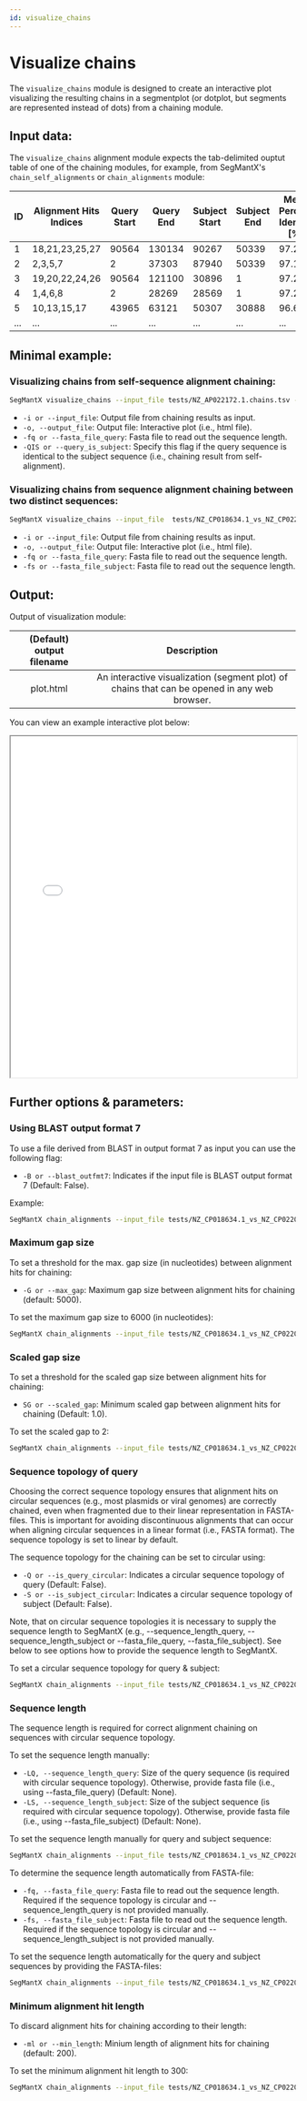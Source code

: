 ```yaml
---
id: visualize_chains
---
```


# Visualize chains

The `visualize_chains` module is designed to create an interactive plot visualizing the resulting chains in a segmentplot (or dotplot, but segments are represented instead of dots) from a chaining module.

## Input data:
The `visualize_chains` alignment module expects the tab-delimited ouptut table of one of the chaining modules, for example, from SegMantX's `chain_self_alignments` or `chain_alignments` module:

| ID  | Alignment Hits Indices | Query Start | Query End | Subject Start | Subject End | Mean Percent Identity [%] | Query Strand | Subject Strand | N Alignment Hits | Alignment Hit to Chain Contribution [%] | Chain Topology Query | Chain Topology Subject | Query Length | Subject Length |
|----|------------------------|------------|----------|--------------|------------|--------------------------|-------------|---------------|----------------|----------------------------------|------------------|-------------------|-------------|--------------|
| 1  | 18,21,23,25,27        | 90564      | 130134   | 90267        | 50339      | 97.23                    | +           | -             | 5              | 100.0                            | linear           | linear            | 39570       | 39928        |
| 2  | 2,3,5,7               | 2          | 37303    | 87940        | 50339      | 97.17                    | +           | -             | 4              | 100.0                            | linear           | linear            | 37301       | 37601        |
| 3  | 19,20,22,24,26        | 90564      | 121100   | 30896        | 1          | 97.26                    | +           | -             | 5              | 100.0                            | linear           | linear            | 30536       | 30895        |
| 4  | 1,4,6,8               | 2          | 28269    | 28569        | 1          | 97.22                    | +           | -             | 4              | 100.0                            | linear           | linear            | 28267       | 28568        |
| 5  | 10,13,15,17           | 43965      | 63121    | 50307        | 30888      | 96.67                    | +           | -             | 4              | 91.85111714345375                | linear           | linear            | 19156       | 19419        |
| ... | ...                    | ...        | ...      | ...          | ...        | ...                      | ...         | ...           | ...            | ...                              | ...              | ...               | ...         | ...          |


## Minimal example:
### Visualizing chains from self-sequence alignment chaining:
```bash
SegMantX visualize_chains --input_file tests/NZ_AP022172.1.chains.tsv --output_file tests/NZ_AP022172.1.html --fasta_file_query  tests/NZ_AP022172.1.fasta --query_is_subject
```
- `-i or --input_file`: Output file from chaining results as input.
- `-o, --output_file`: Output file: Interactive plot (i.e., html file).
- `-fq or --fasta_file_query`: Fasta file to read out the sequence length.
- `-QIS or --query_is_subject`: Specify this flag if the query sequence is identical to the subject sequence (i.e., chaining result from self-alignment). 

### Visualizing chains from sequence alignment chaining between two distinct sequences:
```bash
SegMantX visualize_chains --input_file  tests/NZ_CP018634.1_vs_NZ_CP022004.1.chains.tsv --output_file tests/NZ_CP018634.1_vs_NZ_CP022004.1.html --fasta_file_query tests/NZ_CP018634.1.fasta --fasta_file_subject tests/NZ_CP022004.1.fasta
```
- `-i or --input_file`: Output file from chaining results as input.
- `-o, --output_file`: Output file: Interactive plot (i.e., html file).
- `-fq or --fasta_file_query`: Fasta file to read out the sequence length.
- `-fs or --fasta_file_subject`: Fasta file to read out the sequence length.

## Output:

Output of visualization module:

| (Default) output filename | Description |
|:----------:|:-----------:|
| plot.html | An interactive visualization (segment plot) of chains that can be opened in any web browser. | 

You can view an example interactive plot below:

<iframe src="../img/interactive_examplge_segmentplot.html" width="100%" height="600px"></iframe>

## Further options & parameters:

### Using BLAST output format 7
To use a file derived from BLAST in output format 7 as input you can use the following flag:
- `-B or --blast_outfmt7`: Indicates if the input file is BLAST output format 7 (Default: False).

Example:
```bash
SegMantX chain_alignments --input_file tests/NZ_CP018634.1_vs_NZ_CP022004.1.blast.x7 -o tests/NZ_CP018634.1_vs_NZ_CP022004.1.chains.tsv --blast_outfmt7
```

### Maximum gap size
To set a threshold for the max. gap size (in nucleotides) between alignment hits for chaining:
- `-G or --max_gap`: Maximum gap size between alignment hits for chaining (default: 5000).
        
To set the maximum gap size to 6000 (in nucleotides):
```bash
SegMantX chain_alignments --input_file tests/NZ_CP018634.1_vs_NZ_CP022004.1.alignment_coordinates.tsv -o tests/NZ_CP018634.1_vs_NZ_CP022004.1.chains.tsv --max_gap 6000
```

### Scaled gap size
To set a threshold for the scaled gap size between alignment hits for chaining:
- `SG or --scaled_gap`: Minimum scaled gap between alignment hits for chaining (Default: 1.0).
        
To set the scaled gap to 2:
```bash
SegMantX chain_alignments --input_file tests/NZ_CP018634.1_vs_NZ_CP022004.1.alignment_coordinates.tsv -o tests/NZ_CP018634.1_vs_NZ_CP022004.1.chains.tsv --scaled_gap 2
```

### Sequence topology of query
Choosing the correct sequence topology ensures that alignment hits on circular sequences (e.g., most plasmids or viral genomes) are correctly chained, even when fragmented due to their linear representation in FASTA-files. This is important for avoiding discontinuous alignments that can occur when aligning circular sequences in a linear format (i.e., FASTA format). The sequence topology is set to linear by default.

The sequence topology for the chaining can be set to circular using:
- `-Q or --is_query_circular`: Indicates a circular sequence topology of query (Default: False).
- `-S or --is_subject_circular`: Indicates a circular sequence topology of subject (Default: False).

Note, that on circular sequence topologies it is necessary to supply the sequence length to SegMantX (e.g., --sequence_length_query, --sequence_length_subject or --fasta_file_query, --fasta_file_subject). See below to see options how to provide the sequence length to SegMantX.

To set a circular sequence topology for query & subject:
```bash
SegMantX chain_alignments --input_file tests/NZ_CP018634.1_vs_NZ_CP022004.1.alignment_coordinates.tsv -o tests/NZ_CP018634.1_vs_NZ_CP022004.1.chains.tsv --is_query_circular --is_subject_circular --fasta_file_query tests/NZ_CP018634.1.fasta --fasta_file_subject tests/NZ_CP022004.1.fasta
```
### Sequence length
The sequence length is required for correct alignment chaining on sequences with circular sequence topology.

To set the sequence length manually:
- `-LQ, --sequence_length_query`: Size of the query sequence (is required with circular sequence topology). Otherwise, provide fasta file (i.e., using --fasta_file_query) (Default: None).
- `-LS, --sequence_length_subject`: Size of the subject sequence (is required with circular sequence topology). Otherwise, provide fasta file (i.e., using --fasta_file_subject) (Default: None).
        
To set the sequence length manually for query and subject sequence:
```bash
SegMantX chain_alignments --input_file tests/NZ_CP018634.1_vs_NZ_CP022004.1.alignment_coordinates.tsv -o tests/NZ_CP018634.1_vs_NZ_CP022004.1.chains.tsv --is_query_circular --is_subject_circular --sequence_length_query 92831 --sequence_length_subject 59371
```

To determine the sequence length automatically from FASTA-file:
- `-fq, --fasta_file_query`: Fasta file to read out the sequence length. Required if the sequence topology is circular and --sequence_length_query is not provided manually.
- `-fs, --fasta_file_subject`: Fasta file to read out the sequence length. Required if the sequence topology is circular and --sequence_length_subject is not provided manually.
                        
To set the sequence length automatically for the query and subject sequences by providing the FASTA-files:
```bash
SegMantX chain_alignments --input_file tests/NZ_CP018634.1_vs_NZ_CP022004.1.alignment_coordinates.tsv --fasta_file_query tests/NZ_CP018634.1.fasta --fasta_file_subject tests/NZ_CP022004.1.fasta --is_query_circular --is_subject_circular -o tests/NZ_CP018634.1_vs_NZ_CP022004.1.chains.tsv
```
                        
### Minimum alignment hit length
To discard alignment hits for chaining according to their length:
- `-ml or --min_length`: Minium length of alignment hits for chaining (default: 200).
        
To set the minimum alignment hit length to 300:
```bash
SegMantX chain_alignments --input_file tests/NZ_CP018634.1_vs_NZ_CP022004.1.alignment_coordinates.tsv -o tests/NZ_CP018634.1_vs_NZ_CP022004.1.chains.tsv --min_length 300
```